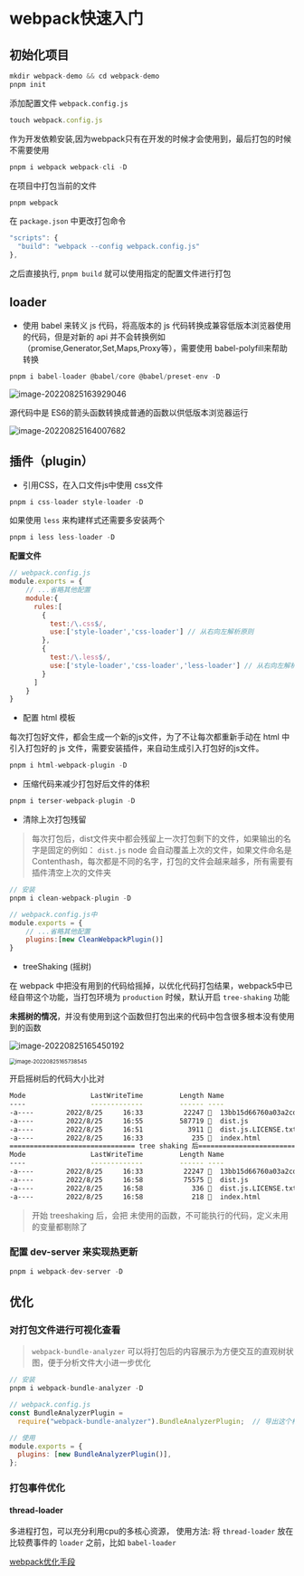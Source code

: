 # webpack快速入门

## 初始化项目

``` js
mkdir webpack-demo && cd webpack-demo
pnpm init
```

添加配置文件 `webpack.config.js`

``` js
touch webpack.config.js
```



作为开发依赖安装,因为webpack只有在开发的时候才会使用到，最后打包的时候不需要使用

``` js
pnpm i webpack webpack-cli -D
```

在项目中打包当前的文件

``` js
pnpm webpack
```

在 `package.json` 中更改打包命令

``` js
"scripts": {
  "build": "webpack --config webpack.config.js"
},
```

之后直接执行, `pnpm build` 就可以使用指定的配置文件进行打包 

## loader

* 使用 babel 来转义 js 代码，将高版本的 js 代码转换成兼容低版本浏览器使用的代码，但是对新的 api 并不会转换例如（promise,Generator,Set,Maps,Proxy等），需要使用 babel-polyfill来帮助转换

``` js
pnpm i babel-loader @babel/core @babel/preset-env -D
```

![image-20220825163929046](https://i0.hdslb.com/bfs/album/2f403e781e442d69d4df37e4790d0835603b8909.png)

源代码中是 ES6的箭头函数转换成普通的函数以供低版本浏览器运行

![image-20220825164007682](https://i0.hdslb.com/bfs/album/7f30127322699c90b58e8c07effe62313845f6ef.png)

## 插件（plugin）

* 引用CSS，在入口文件js中使用 css文件

``` js
pnpm i css-loader style-loader -D
```

如果使用 `less` 来构建样式还需要多安装两个

``` js
pnpm i less less-loader -D
```

**配置文件**

``` js
// webpack.config.js
module.exports = {
    // ...省略其他配置
    module:{
      rules:[
        {
          test:/\.css$/,
          use:['style-loader','css-loader'] // 从右向左解析原则
        },
        {
          test:/\.less$/,
          use:['style-loader','css-loader','less-loader'] // 从右向左解析原则
        }
      ]
    }
} 
```





* 配置 html 模板

每次打包好文件，都会生成一个新的js文件，为了不让每次都重新手动在 html 中引入打包好的 js 文件，需要安装插件，来自动生成引入打包好的js文件。

``` js
pnpm i html-webpack-plugin -D
```

* 压缩代码来减少打包好后文件的体积

``` js
pnpm i terser-webpack-plugin -D
```

* 清除上次打包残留

> 每次打包后，dist文件夹中都会残留上一次打包剩下的文件，如果输出的名字是固定的例如： `dist.js` node 会自动覆盖上次的文件，如果文件命名是 Contenthash，每次都是不同的名字，打包的文件会越来越多，所有需要有插件清空上次的文件夹

``` js
// 安装
pnpm i clean-webpack-plugin -D

// webpack.config.js中
module.exports = {
    // ...省略其他配置
    plugins:[new CleanWebpackPlugin()]
}
```

* treeShaking (摇树)

在 webpack 中把没有用到的代码给摇掉，以优化代码打包结果，webpack5中已经自带这个功能，当打包环境为 `production` 时候，默认开启 `tree-shaking` 功能

**未摇树的情况**，并没有使用到这个函数但打包出来的代码中包含很多根本没有使用到的函数

![image-20220825165450192](https://i0.hdslb.com/bfs/album/11dade100554118bc9e6617956fa4cb2334586ff.png)

<img src="https://i0.hdslb.com/bfs/album/fae16156f898a240fa0fb7ca7e28c99dad8f6c93.png" alt="image-20220825165738545" style="zoom:67%;" />

开启摇树后的代码大小比对

``` sh
Mode                LastWriteTime         Length Name
----                -------------         ------ ----
-a----        2022/8/25     16:33          22247   13bb15d66760a03a2cd9.png
-a----        2022/8/25     16:55         587719   dist.js
-a----        2022/8/25     16:51           3911   dist.js.LICENSE.txt
-a----        2022/8/25     16:33            235   index.html
=============================== tree shaking 后===========================
Mode                LastWriteTime         Length Name
----                -------------         ------ ----
-a----        2022/8/25     16:33          22247   13bb15d66760a03a2cd9.png
-a----        2022/8/25     16:58          75575   dist.js
-a----        2022/8/25     16:58            336   dist.js.LICENSE.txt
-a----        2022/8/25     16:58            218   index.html
```

> 开始 treeshaking 后，会把 未使用的函数，不可能执行的代码，定义未用的变量都剔除了

### 配置 dev-server 来实现热更新

``` js
pnpm i webpack-dev-server -D
```

## 优化

### 对打包文件进行可视化查看

> `webpack-bundle-analyzer` 可以将打包后的内容展示为方便交互的直观树状图，便于分析文件大小进一步优化

``` js
// 安装
pnpm i webpack-bundle-analyzer -D

// webpack.config.js
const BundleAnalyzerPlugin =
  require("webpack-bundle-analyzer").BundleAnalyzerPlugin;	// 导出这个构造函数

// 使用
module.exports = {
  plugins: [new BundleAnalyzerPlugin()],
};
```



### 打包事件优化

#### thread-loader

多进程打包，可以充分利用cpu的多核心资源， 使用方法: 将 `thread-loader` 放在比较费事件的 `loader` 之前，比如 `babel-loader` 

[webpack优化手段](https://juejin.cn/post/7083519723484708878)